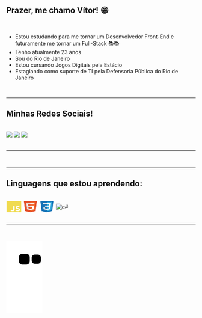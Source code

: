 ## Prazer, me chamo Vítor! 😁
<br>
<div>
  <ul>
    <li>
      Estou estudando para me tornar um Desenvolvedor Front-End e futuramente me tornar um Full-Stack 📚📚
    </li>
    <li>
      Tenho atualmente 23 anos
    </li>
    <li>
      Sou do Rio de Janeiro
    </li>
    <li>
      Estou cursando Jogos Digitais pela Estácio
    </li>
    <li>
      Estagiando como suporte de TI pela Defensoria Pública do Rio de Janeiro
    </li>
  </ul>
</div>

<br>
<hr>
  
<h2>Minhas Redes Sociais!</h2><br>
  
<div> 
  <a href="https://instagram.com/vitorfontolan" target="_blank"><img src="https://img.shields.io/badge/-Instagram-%23E4405F?style=for-the-badge&logo=instagram&logoColor=white" target="_blank"></a>
  <a href = "mailto:vitorfontolan@gmail.com"><img src="https://img.shields.io/badge/-Gmail-%23333?style=for-the-badge&logo=gmail&logoColor=white" target="_blank"></a>
  <a href="https://www.linkedin.com/in/vitorfontolan22" target="_blank"><img src="https://img.shields.io/badge/-LinkedIn-%230077B5?style=for-the-badge&logo=linkedin&logoColor=white" target="_blank"></a>
</div>
 
<br>
<hr>

<br>
<hr>
 
<h2>Linguagens que estou aprendendo:</h2>

<div style="display: inline_block"><br>
  <img align="center" alt="Js" height="30" width="40" src="https://raw.githubusercontent.com/devicons/devicon/master/icons/javascript/javascript-plain.svg">
  <img align="center" alt="HTML" height="30" width="40" src="https://raw.githubusercontent.com/devicons/devicon/master/icons/html5/html5-original.svg">
  <img align="center" alt="CSS" height="30" width="40" src="https://raw.githubusercontent.com/devicons/devicon/master/icons/css3/css3-original.svg">
  <img align="center" alt="c#" height="30" width="40" src="https://cdn.jsdelivr.net/gh/devicons/devicon/icons/csharp/csharp-original.svg">

</div>
 
<br>
<hr>

<div style="display: inline_block"><br>
  
  ![Snake animation](https://github.com/VitorFontolan/VitorFontolan/blob/output/github-contribution-grid-snake.svg)

</div>
